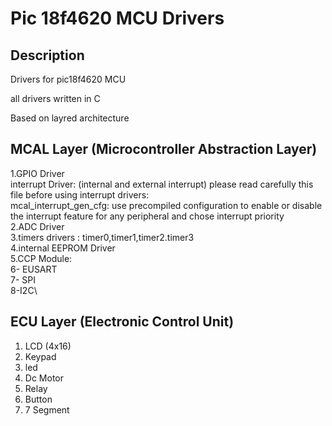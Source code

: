 
# Pic 18f4620 MCU Drivers 


## Description
Drivers for pic18f4620 MCU 

all drivers written in C
 
Based on  layred architecture
## MCAL Layer (Microcontroller Abstraction Layer)
1.GPIO Driver\
interrupt Driver: (internal and external interrupt) please read carefully this file before using interrupt drivers:\
mcal_interrupt_gen_cfg: use precompiled configuration to enable or disable the interrupt feature for any peripheral and chose interrupt priority\
2.ADC Driver\
3.timers drivers : timer0,timer1,timer2.timer3\
4.internal EEPROM Driver\
5.CCP Module:\
6- EUSART\
7- SPI\
8-I2C\

## ECU Layer (Electronic Control Unit)
1. LCD (4x16)
2. Keypad
3. led
4. Dc Motor
5. Relay
6. Button
7. 7 Segment